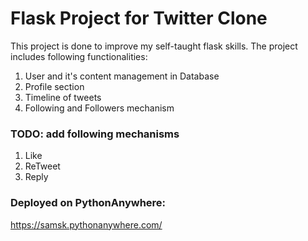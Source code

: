 
# Flask Project for Twitter Clone

This project is done to improve my self-taught flask skills. The project includes following functionalities:

1. User and it's content management in Database
2. Profile section
3. Timeline of tweets
4. Following and Followers mechanism

### TODO: add following mechanisms

1. Like
2. ReTweet
3. Reply

### Deployed on PythonAnywhere:

https://samsk.pythonanywhere.com/
